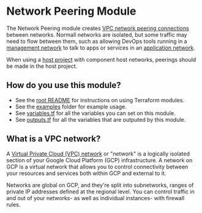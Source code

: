# Network Peering Module

The Network Peering module creates [VPC network peering connections](https://cloud.google.com/vpc/docs/vpc-peering)
between networks. Normall networks are isolated, but some traffic may need to
flow between them, such as allowing DevOps tools running in a
[management network](../../examples/network-management) to talk to apps or services in an
[application network](../../examples/network-host-application).

When using a [host project](../project-host-configuration) with component host
networks, peerings should be made in the host project.

## How do you use this module?

* See the [root README](/README.md) for instructions on using Terraform modules.
* See the [examples](/examples) folder for example usage.
* See [variables.tf](./variables.tf) for all the variables you can set on this module.
* See [outputs.tf](./outputs.tf) for all the variables that are outputed by this module.

## What is a VPC network?
A [Virtual Private Cloud (VPC) network](https://cloud.google.com/vpc/)  or
"network" is a logically isolated section of your Google Cloud Platform (GCP)
infrastructure. A network on GCP is a virtual network that allows you to control
connectivity between your resources and services both within GCP and external to
it.

Networks are global on GCP, and they're split into subnetworks, ranges of
private IP addresses defined at the regional level. You can control traffic in
and out of your networks- as well as individual instances- with firewall rules.
<!-- TODO(rileykarson): Expand on GCP network features -->
